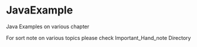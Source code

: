 # JavaExample
Java Examples on various chapter 

For sort note on various topics please check  Important_Hand_note Directory
